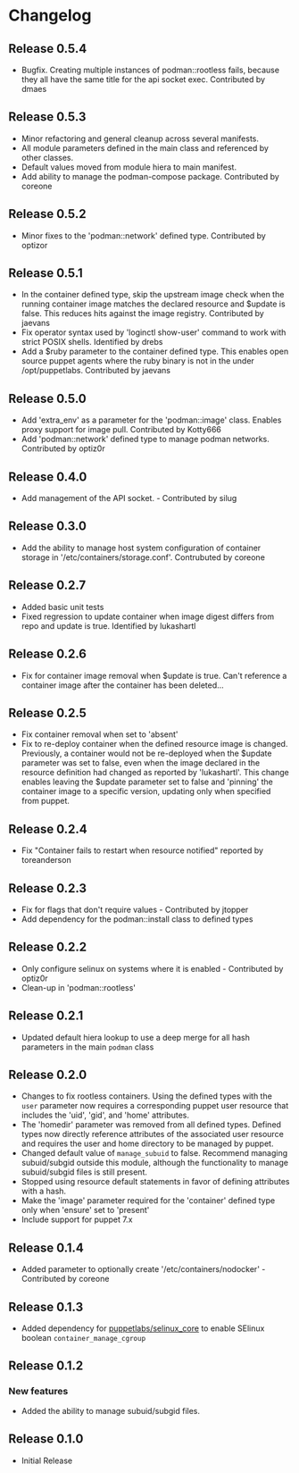 # Changelog

## Release 0.5.4

- Bugfix. Creating multiple instances of podman::rootless fails, because they all have the same title for the api socket exec.
  Contributed by dmaes

## Release 0.5.3

- Minor refactoring and general cleanup across several manifests.
- All module parameters defined in the main class and referenced by other classes.
- Default values moved from module hiera to main manifest.
- Add ability to manage the podman-compose package.  Contributed by coreone

## Release 0.5.2

- Minor fixes to the 'podman::network' defined type.  Contributed by optizor

## Release 0.5.1

- In the container defined type, skip the upstream image check when the running container image matches the
  declared resource and $update is false.  This reduces hits against the image registry.  Contributed by jaevans
- Fix operator syntax used by 'loginctl show-user' command to work with strict POSIX shells.  Identified by drebs
- Add a $ruby parameter to the container defined type.  This enables open source puppet agents where the ruby
  binary is not in the under /opt/puppetlabs.  Contributed by jaevans

## Release 0.5.0

- Add 'extra_env' as a parameter for the 'podman::image' class.  Enables proxy support for image pull. Contributed by Kotty666
- Add 'podman::network' defined type to manage podman networks.  Contributed by optiz0r

## Release 0.4.0

- Add management of the API socket. - Contributed by silug

## Release 0.3.0

- Add the ability to manage host system configuration of container storage in '/etc/containers/storage.conf'.
  Contrubuted by coreone

## Release 0.2.7

- Added basic unit tests
- Fixed regression to update container when image digest differs from repo and update is true.  Identified by lukashartl

## Release 0.2.6

- Fix for container image removal when $update is true.  Can't reference a container image after the
  container has been deleted...

## Release 0.2.5

- Fix container removal when set to 'absent'
- Fix to re-deploy container when the defined resource image is changed.  Previously, a container would
  not be re-deployed when the $update parameter was set to false, even when the image declared in the
  resource definition had changed as reported by 'lukashartl'.  This change enables leaving the $update
  parameter set to false and 'pinning' the container image to a specific version, updating only when
  specified from puppet.

## Release 0.2.4

- Fix "Container fails to restart when resource notified" reported by toreanderson

## Release 0.2.3

- Fix for flags that don't require values - Contributed by jtopper
- Add dependency for the podman::install class to defined types

## Release 0.2.2

* Only configure selinux on systems where it is enabled - Contributed by optiz0r
* Clean-up in 'podman::rootless'

## Release 0.2.1

* Updated default hiera lookup to use a deep merge for all hash parameters in the main `podman` class

## Release 0.2.0

* Changes to fix rootless containers.  Using the defined types with the `user` parameter now requires a
  corresponding puppet user resource that includes the 'uid', 'gid', and 'home' attributes.
* The 'homedir' parameter was removed from all defined types.  Defined types now directly reference attributes
  of the associated user resource and requires the user and home directory to be managed by puppet.
* Changed default value of `manage_subuid` to false.  Recommend managing subuid/subgid outside this module,
  although the functionality to manage subuid/subgid files is still present.
* Stopped using resource default statements in favor of defining attributes with a hash.
* Make the 'image' parameter required for the 'container' defined type only when 'ensure' set to 'present'
* Include support for puppet 7.x

## Release 0.1.4

* Added parameter to optionally create '/etc/containers/nodocker' - Contributed by coreone

## Release 0.1.3

* Added dependency for [puppetlabs/selinux_core](https://forge.puppet.com/puppetlabs/selinux_core) to enable
  SElinux boolean `container_manage_cgroup`

## Release 0.1.2

### New features
* Added the ability to manage subuid/subgid files.

## Release 0.1.0

* Initial Release
